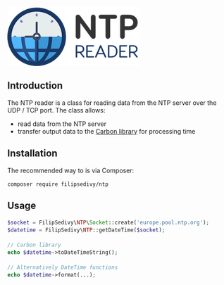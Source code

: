 ![NTP reader](.github/logo.png)

Introduction
------------

The NTP reader is a class for reading data from the NTP server over the UDP / TCP port. The class allows:

- read data from the NTP server
- transfer output data to the [Carbon library](https://github.com/briannesbitt/Carbon) for processing time


Installation
------------

The recommended way to is via Composer:

```
composer require filipsedivy/ntp
```


Usage
-----

```php
$socket = FilipSedivy\NTP\Socket::create('europe.pool.ntp.org');
$datetime = FilipSedivy\NTP::getDateTime($socket);

// Carbon library
echo $datetime->toDateTimeString();

// Alternatively DateTime functions
echo $datetime->format(...);
```